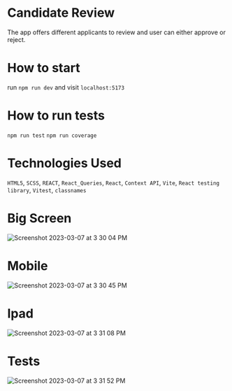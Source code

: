 # Candidate Review
The app offers different applicants to review and user can either approve or reject.

# How to start
run `npm run dev` and visit `localhost:5173`

# How to run tests
`npm run test`
`npm run coverage`

# Technologies Used
`HTML5`, `SCSS`, `REACT`, `React_Queries`, `React`, `Context API`, `Vite`, `React testing library`, `Vitest`, `classnames`

# Big Screen
![Screenshot 2023-03-07 at 3 30 04 PM](https://user-images.githubusercontent.com/4497388/223568419-ad87a725-9e2c-45e3-a4ef-25e07b4f1ee9.jpg)

# Mobile
![Screenshot 2023-03-07 at 3 30 45 PM](https://user-images.githubusercontent.com/4497388/223568559-8697e5fb-e8b6-4be0-b7e8-c3108a9c56fd.jpg)

# Ipad
![Screenshot 2023-03-07 at 3 31 08 PM](https://user-images.githubusercontent.com/4497388/223568643-6d063540-2224-4926-9222-355d48621bed.jpg)

# Tests
![Screenshot 2023-03-07 at 3 31 52 PM](https://user-images.githubusercontent.com/4497388/223568769-f1520c6c-94ca-43a0-bbe7-1ba518c77ded.jpg)
